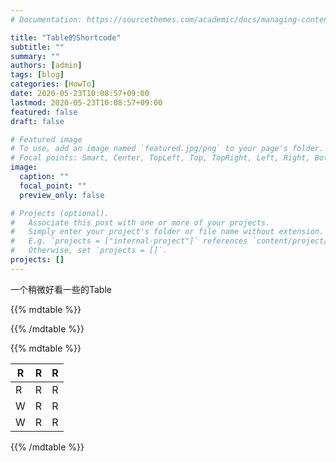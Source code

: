 ```yaml
---
# Documentation: https://sourcethemes.com/academic/docs/managing-content/

title: "Table的Shortcode"
subtitle: ""
summary: ""
authors: [admin]
tags: [blog]
categories: [HowTo]
date: 2020-05-23T10:08:57+09:00
lastmod: 2020-05-23T10:08:57+09:00
featured: false
draft: false

# Featured image
# To use, add an image named `featured.jpg/png` to your page's folder.
# Focal points: Smart, Center, TopLeft, Top, TopRight, Left, Right, BottomLeft, Bottom, BottomRight.
image:
  caption: ""
  focal_point: ""
  preview_only: false

# Projects (optional).
#   Associate this post with one or more of your projects.
#   Simply enter your project's folder or file name without extension.
#   E.g. `projects = ["internal-project"]` references `content/project/deep-learning/index.md`.
#   Otherwise, set `projects = []`.
projects: []
---
```


一个稍微好看一些的Table

{{\%  mdtable \%}}

{{\% /mdtable \%}}

{{%  mdtable %}}

| R    | R    | R    |
| ---- | ---- | ---- |
| R    | R    | R    |
| W    | R    | R    |
| W    | R    | R    |

{{% /mdtable %}}